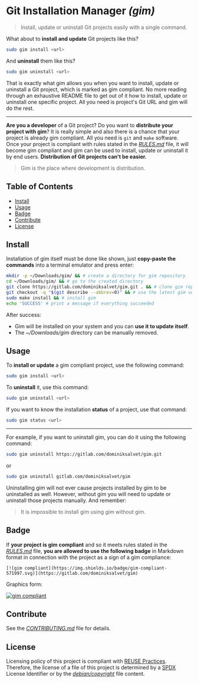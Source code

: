 # Git Installation Manager *(gim)*

> Install, update or uninstall Git projects easily with a single command.

What about to **install and update** Git projects like this?

```sh
sudo gim install <url>
```

And **uninstall** them like this?

```sh
sudo gim uninstall <url>
```

That is exactly what gim allows you when you want to install, update or uninstall a Git project, which is marked as gim compliant. No more reading through an exhaustive README file to get out of it how to install, update or uninstall one specific project. All you need is project's Git URL and gim will do the rest.

---

**Are you a developer** of a Git project? Do you want to **distribute your project with gim**? It is really simple and also there is a chance that your project is already gim compliant. All you need is `git` and `make` software. Once your project is compliant with rules stated in the [*RULES.md*](RULES.md) file, it will become gim compliant and gim can be used to install, update or uninstall it by end users. **Distribution of Git projects can't be easier.**

> Gim is the place where development is distribution.

## Table of Contents

* [Install](#install)
* [Usage](#usage)
* [Badge](#badge)
* [Contribute](#contribute)
* [License](#license)

## Install

Installation of gim itself must be done like shown, just **copy-paste the commands** into a terminal emulator and press enter:

```sh
mkdir -p ~/Downloads/gim/ && # create a directory for gim repository
cd ~/Downloads/gim/ && # go to the created directory
git clone https://gitlab.com/dominiksalvet/gim.git . && # clone gim repository
git checkout -q "$(git describe --abbrev=0)" && # use the latest gim version
sudo make install && # install gim
echo 'SUCCESS' # print a message if everything succeeded
```

After success:

* Gim will be installed on your system and you can **use it to update itself**.
* The *~/Downloads/gim* directory can be manually removed.

## Usage

To **install or update** a gim compliant project, use the following command:

```sh
sudo gim install <url>
```

To **uninstall** it, use this command:

```sh
sudo gim uninstall <url>
```

If you want to know the installation **status** of a project, use that command:

```sh
sudo gim status <url>
```

---

For example, if you want to uninstall gim, you can do it using the following command:

```sh
sudo gim uninstall https://gitlab.com/dominiksalvet/gim.git
```

or

```sh
sudo gim uninstall gitlab.com/dominiksalvet/gim
```

Uninstalling gim will not ever cause projects installed by gim to be uninstalled as well. However, without gim you will need to update or uninstall those projects manually. And remember:

> It is impossible to install gim using gim without gim.

## Badge

If **your project is gim compliant** and so it meets rules stated in the [*RULES.md*](RULES.md) file, **you are allowed to use the following badge** in Markdown format in connection with the project as a sign of a gim compliance:

```
[![gim compliant](https://img.shields.io/badge/gim-compliant-571997.svg)](https://gitlab.com/dominiksalvet/gim)
```

Graphics form:

[![gim compliant](https://img.shields.io/badge/gim-compliant-571997.svg)](https://gitlab.com/dominiksalvet/gim)

## Contribute

See the [*CONTRIBUTING.md*](CONTRIBUTING.md) file for details.

## License

Licensing policy of this project is compliant with [REUSE Practices](https://reuse.software/practices/2.0/). Therefore, the license of a file of this project is determined by a [SPDX](https://spdx.org/) License Identifier or by the [*debian/copyright*](debian/copyright) file content.
